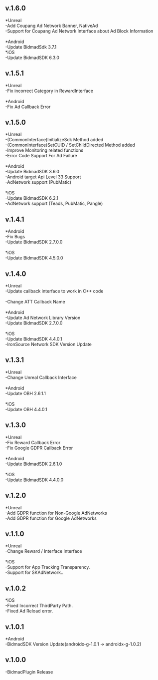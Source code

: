 v.1.6.0
-------------
*Unreal<br>
-Add Coupang Ad Network Banner, NativeAd<br>
-Support for Coupang Ad Network Interface about Ad Block Information<br><br>
*Android<br>
-Update BidmadSdk 3.7.1<br>
*iOS<br>
-Update BidmadSDK 6.3.0<br>

v.1.5.1
-------------
*Unreal<br>
-Fix incorrect Category in RewardInterface<br><br>
*Android<br>
-Fix Ad Callback Error <br>

v.1.5.0
-------------
*Unreal<br>
-(CommonInterface)InitializeSdk Method added<br>
-(CommonInterface)SetCUID / SetChildDirected Method added<br>
-Improve Monitoring related functions<br>
-Error Code Support For Ad Failure<br><br>
*Android<br>
-Update BidmadSDK 3.6.0<br>
-Android target Api Level 33 Support<br>
-AdNetwork support (PubMatic)<br><br>
*iOS<br>
-Update BidmadSDK 6.2.1<br>
-AdNetwork support (Teads, PubMatic, Pangle)

v.1.4.1
-------------
*Android<br>
-Fix Bugs<br>
-Update BidmadSDK 2.7.0.0<br><br>
*iOS<br>
-Update BidmadSDK 4.5.0.0<br>

v.1.4.0
-------------
*Unreal<br>
-Update callback interface to work in C++ code<br><br>
-Change ATT Callback Name<br><br>
*Android<br>
-Update Ad Network Library Version<br>
-Update BidmadSDK 2.7.0.0<br><br>
*iOS<br>
-Update BidmadSDK 4.4.0.1<br>
-IronSource Network SDK Version Update

v.1.3.1
-------------
*Unreal<br>
-Change Unreal Callback Interface<br><br>
*Android<br>
-Update OBH 2.6.1.1<br><br>
*iOS<br>
-Update OBH 4.4.0.1

v.1.3.0
-------------
*Unreal<br>
-Fix Reward Callback Error<br>
-Fix Google GDPR Callback Error<br><br>
*Android<br>
-Update BidmadSDK 2.6.1.0<br><br>
*iOS<br>
-Update BidmadSDK 4.4.0.0

v.1.2.0
-------------
*Unreal<br>
-Add GDPR function for Non-Google AdNetworks<br>
-Add GDPR function for Google AdNetworks<br>

v.1.1.0
-------------
*Unreal<br>
-Change Reward / Interface Interface<br><br>
*iOS<br>
-Support for App Tracking Transparency.<br>
-Support for SKAdNetwork..

v.1.0.2
-------------
*iOS<br>
-Fixed Incorrect ThirdParty Path.<br>
-Fixed Ad Reload error.

v.1.0.1
-------------
*Android<br>
-BidmadSDK Version Update(androidx-g-1.0.1 -> androidx-g-1.0.2)

v.1.0.0
-------------
-BidmadPlugin Release
